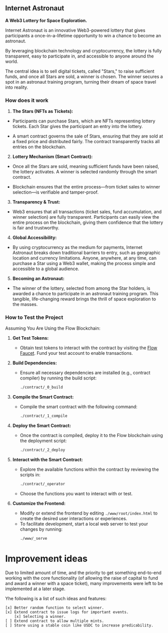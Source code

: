 ## Internet Astronaut 

**A Web3 Lottery for Space Exploration.**

Internet Astronaut is an innovative Web3-powered lottery that gives participants a once-in-a-lifetime opportunity to win a chance to become an astronaut.

By leveraging blockchain technology and cryptocurrency, the lottery is fully transparent, easy to participate in, and accessible to anyone around the world. 

The central idea is to sell digital tickets, called "Stars," to raise sufficient funds, and once all Stars are sold, a winner is chosen. The winner secures a spot in an astronaut training program, turning their dream of space travel into reality.

### How does it work

1. **The Stars (NFTs as Tickets):**

* Participants can purchase Stars, which are NFTs representing lottery tickets. Each Star gives the participant an entry into the lottery.

* A smart contract governs the sale of Stars, ensuring that they are sold at a fixed price and distributed fairly. The contract transparently tracks all entries on the blockchain.

2. **Lottery Mechanism (Smart Contract):**

* Once all the Stars are sold, meaning sufficient funds have been raised, the lottery activates. A winner is selected randomly through the smart contract.

* Blockchain ensures that the entire process—from ticket sales to winner selection—is verifiable and tamper-proof.

3. **Transparency & Trust:**

* Web3 ensures that all transactions (ticket sales, fund accumulation, and winner selection) are fully transparent. Participants can easily view the entire process on the blockchain, giving them confidence that the lottery is fair and trustworthy.

4. **Global Accessibility:**

* By using cryptocurrency as the medium for payments, Internet Astronaut breaks down traditional barriers to entry, such as geographic location and currency limitations.
Anyone, anywhere, at any time, can purchase a Star using a Web3 wallet, making the process simple and accessible to a global audience.

 
5. **Becoming an Astronaut:**

* The winner of the lottery, selected from among the Star holders, is awarded a chance to participate in an astronaut training program. This tangible, life-changing reward brings the thrill of space exploration to the masses.


### How to Test the Project

Assuming You Are Using the Flow Blockchain: 

1. **Get Test Tokens:**
   - Obtain test tokens to interact with the contract by visiting the [Flow Faucet](https://faucet.flow.com/fund-account). Fund your test account to enable transactions.

2. **Build Dependencies:**
   - Ensure all necessary dependencies are installed (e.g., contract compiler) by running the build script:
     ```bash
     ./contract/_0_build
     ```

3. **Compile the Smart Contract:**
   - Compile the smart contract with the following command:
     ```bash
     ./contract/_1_compile
     ```

4. **Deploy the Smart Contract:**
   - Once the contract is compiled, deploy it to the Flow blockchain using the deployment script:
     ```bash
     ./contract/_2_deploy
     ```

5. **Interact with the Smart Contract:**
   - Explore the available functions within the contract by reviewing the scripts in:
     ```bash
     ./contract/_operator
     ```
   - Choose the functions you want to interact with or test.

6. **Customize the Frontend:**
   - Modify or extend the frontend by editing `./www/root/index.html` to create the desired user interactions or experiences.
   - To facilitate development, start a local web server to test your changes by running:
     ```bash
     ./www/_serve
     ```

    
# Improvement ideas

Due to limited amount of time, and the priority to get something end-to-end working with the core functionality (of allowing the raise of capital to fund and award a winner with a space ticket), many improvements were left to be implemented at a later stage. 

Yhe following is a list of such ideas and features:
```
[x] Better random function to select winner.
[x] Extend contract to issue logs for important events.
    [x] Selecting a winner.
[ ] Extend contract to allow multiple mints.
[ ] Store using a stable coin like USDC to increase predicability. 
```